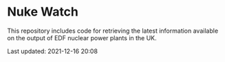# Nuke Watch

This repository includes code for retrieving the latest information available on the output of EDF nuclear power plants in the UK.

Last updated: 2021-12-16 20:08